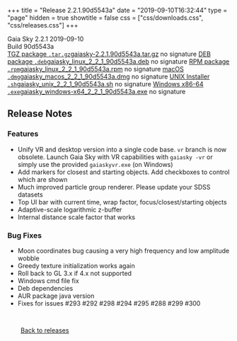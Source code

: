 +++
title = "Release 2.2.1.90d5543a"
date = "2019-09-10T16:32:44"
type = "page"
hidden = true
showtitle = false
css = ["css/downloads.css", "css/releases.css"]
+++

<div class="download-container">
<div id="download-title">
<span class="iconify" data-icon="mdi:tag"></span>
Gaia Sky <span class="downloads-version">2.2.1</span> 
<time class="downloads-releasedate" datetime="2019-09-10T16:32:44" title="Published: 2019-09-10T16:32:44"><span class="iconify" data-icon="mdi:calendar"></span> 2019-09-10</time>
<div class="downloads-build">Build 90d5543a</div></div>
<div class="download-section">
<a href="https://gaia.ari.uni-heidelberg.de/gaiasky/releases/2.2.1.90d5543a/gaiasky-2.2.1.90d5543a.tar.gz" class="download-button"><span class="iconify" data-icon="mdi:zip-box"></span> TGZ package <code>.tar.gz</code><span class="download-sub">gaiasky-2.2.1.90d5543a.tar.gz</span></a>
<span class="signature">no signature</span>
<a href="https://gaia.ari.uni-heidelberg.de/gaiasky/releases/2.2.1.90d5543a/gaiasky_linux_2_2_1_90d5543a.deb" class="download-button"><span class="iconify" data-icon="mdi:debian"></span> DEB package <code>.deb</code><span class="download-sub">gaiasky_linux_2_2_1_90d5543a.deb</span></a>
<span class="signature">no signature</span>
<a href="https://gaia.ari.uni-heidelberg.de/gaiasky/releases/2.2.1.90d5543a/gaiasky_linux_2_2_1_90d5543a.rpm" class="download-button"><span class="iconify" data-icon="mdi:fedora"></span> RPM package <code>.rpm</code><span class="download-sub">gaiasky_linux_2_2_1_90d5543a.rpm</span></a>
<span class="signature">no signature</span>
<a href="https://gaia.ari.uni-heidelberg.de/gaiasky/releases/2.2.1.90d5543a/gaiasky_macos_2_2_1_90d5543a.dmg" class="download-button"><span class="iconify" data-icon="mdi:apple"></span> macOS <code>.dmg</code><span class="download-sub">gaiasky_macos_2_2_1_90d5543a.dmg</span></a>
<span class="signature">no signature</span>
<a href="https://gaia.ari.uni-heidelberg.de/gaiasky/releases/2.2.1.90d5543a/gaiasky_unix_2_2_1_90d5543a.sh" class="download-button"><span class="iconify" data-icon="token:unix"></span> UNIX Installer <code>.sh</code><span class="download-sub">gaiasky_unix_2_2_1_90d5543a.sh</span></a>
<span class="signature">no signature</span>
<a href="https://gaia.ari.uni-heidelberg.de/gaiasky/releases/2.2.1.90d5543a/gaiasky_windows-x64_2_2_1_90d5543a.exe" class="download-button"><span class="iconify" data-icon="mdi:windows"></span> Windows x86-64 <code>.exe</code><span class="download-sub">gaiasky_windows-x64_2_2_1_90d5543a.exe</span></a>
<span class="signature">no signature</span>
</div>
</div>

<section class="release-notes">

# Release Notes

### Features
* Unify VR and desktop version into a single code base. `vr` branch is now obsolete. Launch Gaia Sky with VR capabilities with `gaiasky -vr` or simply use the provided `gaiaskyvr.exe` (on Windows)
* Add markers for closest and starting objects. Add checkboxes to control which are shown
* Much improved particle group renderer. Please update your SDSS datasets
* Top UI bar with current time, wrap factor, focus/closest/starting objects
* Adaptive-scale logarithmic z-buffer
* Internal distance scale factor that works


### Bug Fixes
* Moon coordinates bug causing a very high frequency and low amplitude wobble
* Greedy texture initialization works again
* Roll back to GL 3.x if 4.x not supported
* Windows cmd file fix
* Deb dependencies
* AUR package java version
* Fixes for issues #293 #292 #298 #294 #295 #288 #299 #300
</section>


<p class="center-text" style="padding: 30px;"><a href="/downloads/releases"><span class="iconify back" data-icon="mdi:arrow-left-bold"></span> Back to releases</a>
</p>
